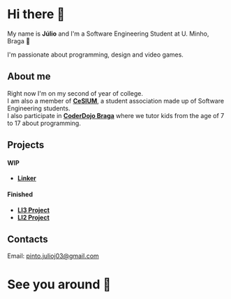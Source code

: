 # Hi there 👋

My name is __Júlio__ and I'm a Software Engineering Student at U. Minho, Braga 👋

I'm passionate about programming, design and video games.

## About me

Right now I'm on my second of year of college.\
I am also a member of [__CeSIUM__](https://github.com/cesium), a student association made up of Software Engineering students.\
I also participate in [__CoderDojo Braga__](https://coderdojobraga.org) where we tutor kids from the age of 7 to 17 about programming.

## Projects

#### WIP
- [__Linker__](https://github.com/JulioJPinto/linker)
#### Finished
- [__LI3 Project__](https://github.com/JulioJPinto/li3-project)
- [__LI2 Project__](https://github.com/JulioJPinto/li2-project)

## Contacts

Email: pinto.julioj03@gmail.com

# See you around 👋

